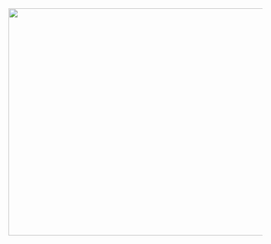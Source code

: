 <img src="https://user-images.githubusercontent.com/98365385/150895297-bbebef5e-b3e9-435e-a6cf-ff7a7bae0d32.jpg"  width="900" height="450">


